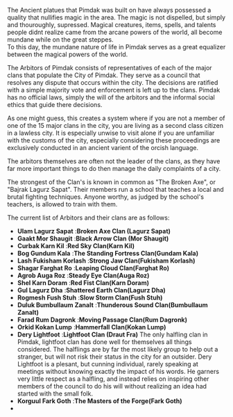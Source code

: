 The Ancient platues that Pimdak was built on have always possessed a quality that nullifies magic in the area.   The magic is not dispelled, but simply and thouroughly, supressed.  Magical creatures, items, spells, and talents people didnt realize came from the arcane powers of the world, all become mundane while on the great steppes.  
To this day, the mundane nature of life in Pimdak serves as a great equalizer between the magical powers of the world.

The Arbitors of Pimdak consists of representatives of each of the major clans that populate the City of Pimdak.  They serve as a council that resolves any dispute that occurs within the city.   The decisions are ratified with a simple majority vote and enforcement is left up to the clans.   Pimdak has no official laws, simply the will of the arbitors and the informal social ethics that guide there decisions.

As one might guess, this creates a system where if you are not a member of one of the 15 major clans in the city, you are living as a second class citizen in a lawless city.  It is especially unwise to visit alone if you are unfamiliar with the customs of the city, especially considering these proceedings are exclusively conducted in an ancient varient of the orcish language.

The arbitors themselves are often not the leader of the clans, as they have far more important things to do then manage the daily complaints of a city.

The strongest of the Clan's is known in common as "The Broken Axe", or "Bajrak Lagurz Sapat".  Their members run a school that teaches a local and brutal fighting techniques.  Anyone worthy, as judged by the school's teachers, is allowed to train with them.

The current list of Arbitors and their clans are as follows:


* **Ulam Lagurz Sapat** :**Broken Axe Clan (Lagurz Sapat)**
* **Gaakt Mor Shaugit** :**Black Arrow Clan (Mor Shaugit)**
* **Curbak Karn Kil**   :**Red Sky Clan(Karn Kil)**
* **Bog Gundum Kala**   :**The Standing Fortress Clan(Gundam Kala)**
* **Lash Fukisham Korlash**  :**Strong Jaw Clan(Fukisham Korlash)**
* **Shagar Farghat Ro**    :**Leaping Cloud Clan(Farghat Ro)**
* **Agrob Auga Roz**   :**Steady Eye Clan(Auga Roz)**
* **Shel Karn Doram**   :**Red Fist Clan(Karn Doram)**
* **Gul Lagurz Dha**   :**Shattered Earth Clan(Lagurz Dha)**
* **Rogmesh Fush Stuh**   :**Slow Storm Clan(Fush Stuh)**
* **Duluk Bumbullaum Zanalt**   :**Thunderous Sound Clan(Bumbullaum Zanalt)**
* **Farad Rum Dagronk**   :**Moving Passage Clan(Rum Dagronk)**
* **Orkid Kokan Lump**   :**Hammerfall Clan(Kokan Lump)**
* **Dery Lightfoot**     :**Lightfoot Clan (Draut Fra)** The only halfling clan in Pimdak, lightfoot clan has done well for themselves all things considered. The halflings are by far the most likely group to help out a stranger, but will not risk their status in the city for an outsider. Dery Lightfoot is a plesant, but cunning individual, rarely speaking at meetings without knowing exactly the impact of his words. He garners very little respect as a halfling, and instead relies on inspiring other members of the council to do his will without realizing an idea had started with the small folk.
* **Korguul Fark Goth**   :**The Masters of the Forge(Fark Goth)**
* 

